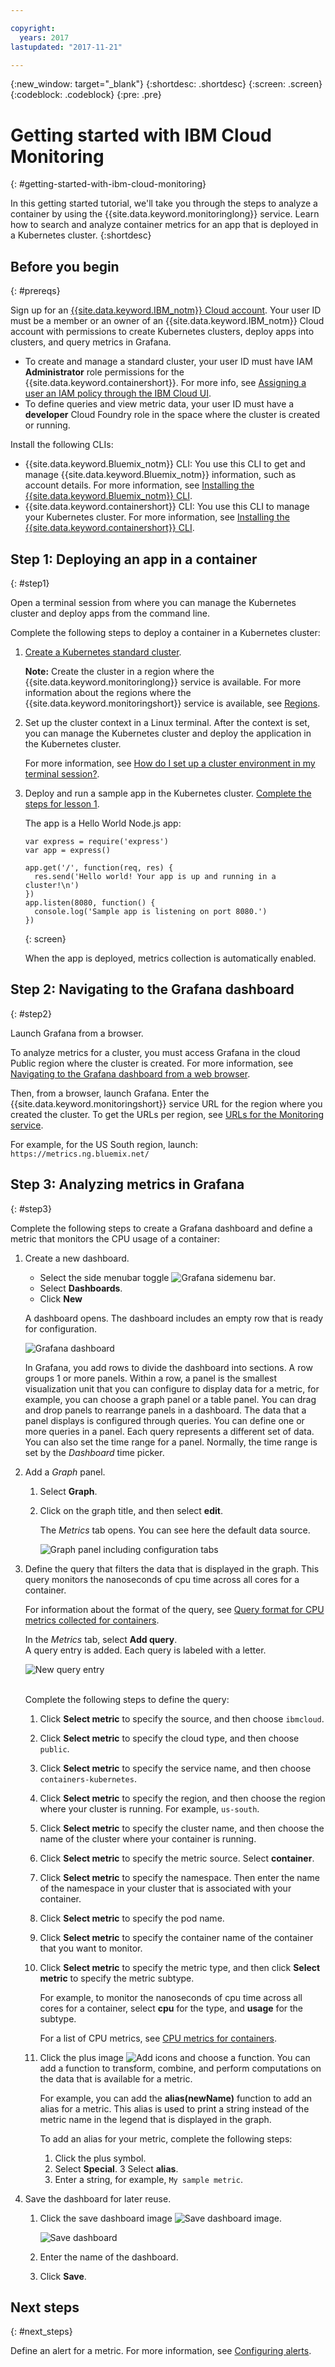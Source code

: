 ```yaml
---

copyright:
  years: 2017
lastupdated: "2017-11-21"

---
```


{:new_window: target="_blank"}
{:shortdesc: .shortdesc}
{:screen: .screen}
{:codeblock: .codeblock}
{:pre: .pre}

# Getting started with IBM Cloud Monitoring
{: #getting-started-with-ibm-cloud-monitoring}

In this getting started tutorial, we'll take you through the steps to analyze a container by using the {{site.data.keyword.monitoringlong}} service. Learn how to search and analyze container metrics for an app that is deployed in a Kubernetes cluster. 
{:shortdesc}

## Before you begin
{: #prereqs}

Sign up for an [{{site.data.keyword.IBM_notm}} Cloud account](https://console.bluemix.net/registration/). Your user ID must be a member or an owner of an {{site.data.keyword.IBM_notm}} Cloud account with permissions to create Kubernetes clusters, deploy apps into clusters, and query metrics in Grafana.

* To create and manage a standard cluster, your user ID must have IAM **Administrator** role permissions for the {{site.data.keyword.containershort}}. For more info, see [Assigning a user an IAM policy through the IBM Cloud UI](/docs/services/cloud-monitoring/security/assign_policy.html#grant_permissions).
* To define queries and view metric data, your user ID must have a **developer** Cloud Foundry role in the space where the cluster is created or running. 

Install the following CLIs:

* {{site.data.keyword.Bluemix_notm}} CLI: You use this CLI to get and manage {{site.data.keyword.Bluemix_notm}} information, such as account details. For more information, see [Installing the {{site.data.keyword.Bluemix_notm}} CLI](/docs/cli/reference/bluemix_cli/download_cli.html#download_install).
* {{site.data.keyword.containershort}} CLI: You use this CLI to manage your Kubernetes cluster. For more information, see [Installing the {{site.data.keyword.containershort}} CLI](/docs/cli/reference/bluemix_cli/download_cli.html#download_install).


## Step 1: Deploying an app in a container
{: #step1}

Open a terminal session from where you can manage the Kubernetes cluster and deploy apps from the command line. 

Complete the following steps to deploy a container in a Kubernetes cluster:

1. [Create a Kubernetes standard cluster](/docs/containers/cs_tutorials.html#cs_cluster_tutorial).

    **Note:** Create the cluster in a region where the {{site.data.keyword.monitoringlong}} service is available. For more information about the regions where the {{site.data.keyword.monitoringshort}} service is available, see [Regions](/docs/services/cloud-monitoring/monitoring_ov.html#regions).

2. Set up the cluster context in a Linux terminal. After the context is set, you can manage the Kubernetes cluster and deploy the application in the Kubernetes cluster.

    For more information, see [How do I set up a cluster environment in my terminal session?](/docs/services/cloud-monitoring/qa/qa_containers.html#qa1).

3. Deploy and run a sample app in the Kubernetes cluster. [Complete the steps for lesson 1](/docs/containers/cs_tutorials_apps.html#cs_apps_tutorial_lesson1).

    The app is a Hello World Node.js app:

    ```
    var express = require('express')
    var app = express()

    app.get('/', function(req, res) {
      res.send('Hello world! Your app is up and running in a cluster!\n')
    })
    app.listen(8080, function() {
      console.log('Sample app is listening on port 8080.')
    })
    ```
	{: screen}

    When the app is deployed, metrics collection is automatically enabled.



## Step 2: Navigating to the Grafana dashboard
{: #step2}

Launch Grafana from a browser.

To analyze metrics for a cluster, you must access Grafana in the cloud Public region where the cluster is created. For more information, see [Navigating to the Grafana dashboard from a web browser](/docs/services/cloud-monitoring/grafana/navigating_grafana.html#launch_grafana_from_browser).

Then, from a browser, launch Grafana. Enter the {{site.data.keyword.monitoringshort}} service URL for the region where you created the cluster. To get the URLs per region, see [URLs for the Monitoring service](/docs/services/cloud-monitoring/monitoring_ov.html#region).

For example, for the US South region, launch: `https://metrics.ng.bluemix.net/`
    
    

## Step 3: Analyzing metrics in Grafana
{: #step3}

Complete the following steps to create a Grafana dashboard and define a metric that monitors the CPU usage of a container:

1. Create a new dashboard.

    * Select the side menubar toggle ![Grafana sidemenu bar](images/grafana_settings.gif "Grafana sidemenu bar").
    * Select **Dashboards**.
    * Click **New**

    A dashboard opens. The dashboard includes an empty row that is ready for configuration.

    ![Grafana dashboard](images/grafana4_f1.gif "Grafana dashboard")

     In Grafana, you add rows to divide the dashboard into sections. A row groups 1 or more panels. Within a row, a panel is the smallest visualization unit that you can configure to display data for a metric, for example, you can choose a graph panel or a table panel. You can drag and drop panels to rearrange panels in a dashboard. The data that a panel displays is configured through queries. You can define one or more queries in a panel. Each query represents a different set of data. You can also set the time range for a panel. Normally, the time range is set by the *Dashboard* time picker.

2. Add a *Graph* panel.

    1. Select **Graph**.

    2. Click on the graph title, and then select **edit**.

        The *Metrics* tab opens. You can see here the default data source.

        ![Graph panel including configuration tabs](images/grafana4_f2.gif "Graph panel including configuration tabs")

3. Define the query that filters the data that is displayed in the graph. This query monitors the nanoseconds of cpu time across all cores for a container.

    For information about the format of the query, see [Query format for CPU metrics collected for containers](/docs/services/cloud-monitoring/reference/metrics_format.html#cpu_containers).
 
    In the *Metrics* tab, select **Add query**. <br>A query entry is added. Each query is labeled with a letter. 

    ![New query entry](images/grafana4_query_f1.gif "New query entry") 
	
	<br>Complete the following steps to define the query:
        
    1. Click **Select metric** to specify the source, and then choose `ibmcloud`.
    
    2. Click **Select metric** to specify the cloud type, and then choose `public`.
    
    3. Click **Select metric** to specify the service name, and then choose `containers-kubernetes`.
	
    4. Click **Select metric** to specify the region, and then choose the region where your cluster is running. For example, `us-south`.
    
    5. Click **Select metric** to specify the cluster name, and then choose the name of the cluster where your container is running.
		
	6. Click **Select metric** to specify the metric source. Select **container**.
		
	7. Click **Select metric** to specify the namespace. Then enter the name of the namespace in your cluster that is associated with your container.
		
	8. Click **Select metric** to specify the pod name.
	
	9. Click **Select metric** to specify the container name of the container that you want to monitor.
	
	10. Click **Select metric** to specify the metric type, and then click **Select metric** to specify the metric subtype.
	
	    For example, to monitor the nanoseconds of cpu time across all cores for a container, select **cpu** for the type, and **usage** for the subtype.
		
		For a list of CPU metrics, see [CPU metrics for containers](/docs/services/cloud-monitoring/containers/monitoring_containers_ov.html#cpu_metrics_containers).
    
    11. Click the plus image ![Add icons](images/grafana_plus_image.gif "Plus image") and choose a function. You can add a function to transform, combine, and perform computations on the data that is available for a metric.

        For example, you can add the **alias(newName)** function to add an alias for a metric. This alias is used to print a string instead of the metric name in the legend that is displayed in the graph.

        To add an alias for your metric, complete the following steps:

        1. Click the plus symbol.
        2. Select **Special**.
        3 Select **alias**.
        4. Enter a string, for example, `My sample metric`.

4. Save the dashboard for later reuse.

    1. Click the save dashboard image ![Save dashboard image](images/grafana_save_image.gif "Save dashboard image").

        ![Save dashboard](images/grafana_save_dashboard.gif "Save dashboard")

    2. Enter the name of the dashboard.
    3. Click **Save**.


## Next steps
{: #next_steps}

Define an alert for a metric. For more information, see [Configuring alerts](/docs/services/cloud-monitoring/config_alerts_ov.html#config_alerts_ov).
